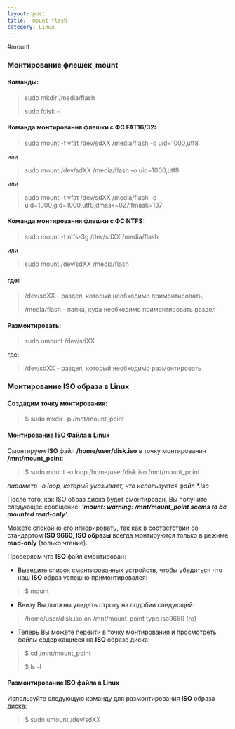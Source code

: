 ```yaml
---
layout: post
title:  mount flash
category: Linux
---
```


#mount

### Монтирование флешек_mount

#### Команды:

>sudo mkdir /media/flash
> 
>sudo fdisk -l

#### Команда монтирования флешки с **ФС FAT16/32**:

>sudo mount -t vfat /dev/sdXX /media/flash -o uid=1000,utf8

или

>sudo mount /dev/sdXX /media/flash -o uid=1000,utf8

или

>sudo mount -t vfat /dev/sdXX /media/flash -o uid=1000,gid=1000,utf8,dmask=027,fmask=137

#### Команда монтирования флешки с **ФС NTFS**:

>sudo mount -t ntfs-3g /dev/sdXX /media/flash

или

>sudo mount /dev/sdXX /media/flash

#### где:

>/dev/sdXX - раздел, который необходимо примонтировать;
> 
>/media/flash - папка, куда необходимо примонтировать раздел

#### Размонтировать:

>sudo umount /dev/sdXX

где:

>/dev/sdXX - раздел, который необходимо размонтировать

### Монтирование ISO образа в **Linux**

#### Создадим точку монтирования:

>$ sudo mkdir -p /mnt/mount_point

#### Монтирование ISO Файла в Linux

Смонтируем **ISO** файл **/home/user/disk.iso** в точку монтирования **/mnt/mount_point**:

>$ sudo mount -o loop /home/user/disk.iso /mnt/mount_point

*параметр -o loop, который указывает, что используется файл \*.iso*

 После того, как ISO образ диска будет смонтирован, Вы получите следующее сообщение: ***‘mount: 
 warning: /mnt/mount_point seems to be mounted read-only‘***.

 Можете спокойно его игнорировать, так как в соответствии со стандартом **ISO 9660, ISO образы** 
 всегда монтируются только в режиме **read-only** (только чтение).

Проверяем что **ISO** файл смонтирован:

- Выведите список смонтированных устройств, чтобы убедиться что наш **ISO** образ успешно 
примонтировался:

>$ mount

- Внизу Вы должны увидеть строку на подобии следующей:

>/home/user/disk.iso on /mnt/mount_point type iso9660 (ro)

- Теперь Вы можете перейти в точку монтирования и просмотреть файлы содержащиеся на **ISO** образе 
  диска:

>$ cd /mnt/mount_point
> 
>$ ls -l

#### Размонтирование **ISO** файла в **Linux**

Используйте следующую команду для размонтирования **ISO** образа диска:

>$ sudo umount /dev/sdXX